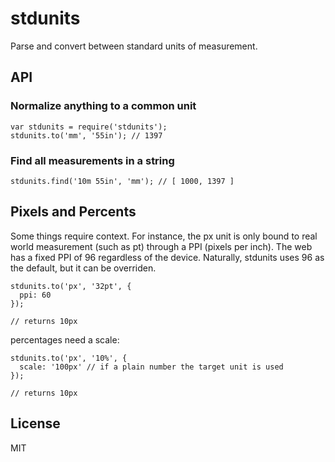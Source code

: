 # stdunits
Parse and convert between standard units of measurement.

## API

### Normalize anything to a common unit
```
var stdunits = require('stdunits');
stdunits.to('mm', '55in'); // 1397
```

### Find all measurements in a string
```
stdunits.find('10m 55in', 'mm'); // [ 1000, 1397 ]
```

## Pixels and Percents
Some things require context.
For instance, the px unit is only bound to real world measurement (such as pt) through a PPI (pixels per inch).
The web has a fixed PPI of 96 regardless of the device. Naturally, stdunits uses 96 as the default, but it can be overriden.

```
stdunits.to('px', '32pt', {
  ppi: 60
});

// returns 10px
```

percentages need a scale:

```
stdunits.to('px', '10%', {
  scale: '100px' // if a plain number the target unit is used
});

// returns 10px
```

## License
MIT

